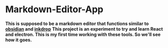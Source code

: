 # Markdown-Editor-App
**This is supposed to be a markdown editor that functions similar to [obsidian](https://obsidian.md) and [inkdrop](https://www.inkdrop.app)**
**This project is an experiment to try and learn React and electron. This is my first time working with these tools. So we'll see how it goes.**
